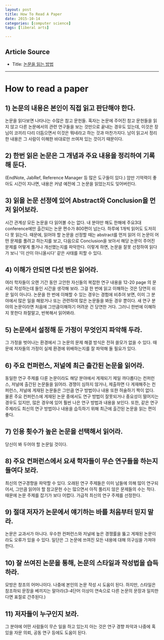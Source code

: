 ```yaml
---
layout: post
title: How To Read A Paper
date: 2015-10-14
categories: [computer science]
tags: [liberal arts]

---
```


## Article Source
* Title: [논문을 읽는 방법](http://bart7449.tistory.com/255)

---

# How to read a paper

## 1) 논문의 내용은 본인이 직접 읽고 판단해야 한다.

논문을 읽다보면 나타나는 수많은 참고 문헌들. 
혹자는 논문에 주어진 참고 문헌들을 읽지 않고 다른 논문에서의 관련 연구들을 보는 것만으로 끝내는 경우도 있는데,  이것은 장님이 코끼리 다리 더듬으면서 이것은 뭐네라고 하는 것과 마찬가지다. 
남이 읽고서 정리한 내용은 그 사람이 이해한 바대로만 쓰여져 있는 것이기 때문이다.

## 2) 한번 읽은 논문은 그 개념과 주요 내용을 정리하여 기록해 둔다.

  (EndNote, JabRef, Reference Manager 등 많은 도구들이 있다.) 
  암만 기억력이 좋아도 시간이 지나면, 내용은 커녕 예전에 그 논문을 읽었는지도 잊어버린다.

## 3) 읽을 논문 선정에 있어 Abstract와 Conclusion을 먼저 읽어보라. 

  시간 관계상 모든 논문을 다 읽어볼 수는 없다. 내 분야만 해도 한해에 주요3대 conference에만 출간되는 논문 편수가 800편이 넘는다. 하루에 1개씩 읽어도 도저히 다 못 읽는다. 때문에, 읽어야 할 논문을 선정할 때는 abstract를 먼저 읽어 이 논문이 어떤 문제를 풀려고 하는지를 보고, 다음으로 Conclusion을 보아서 해당 논문이 주어진 문제를 어떻게 풀거나 개선했는지를 파악한다. 이렇게 하면, 논문을 잘못 선정하여 읽다가 보니 '이 산이 아니올시다' 같은 사태를 피할 수 있다.

## 4) 이해가 안되면 다섯 번은 읽어라.

 여러 학자들이 오랜 기간 동안 고안한 자신들의 복잡한 연구 내용을 12-20 page 의 문서로 작성하는데 들인 시간을 생각해 보라. 그걸 한 번에 읽고 이해하는 것은 당연히 쉬운 일이 아니다. 논문을 한 번에 이해할 수 있는 경우는 경험에 비추어 보면, 이미 그 분야에서 많은 일을 해왔거나 또는 관련하여 많은 논문들을 봐둔 경우 뿐이다. 새 연구 분야의 논문이라면 처음에 그만큼이해하기 어려운 건 당연한 거다. 그러니 한번에 이해하지 못한다 좌절말고, 반복해서 읽어봐라. 

## 5) 논문에서 설정해 둔 가정이 무엇인지 파악해 두라.

 그 가정을 벗어나는 환경에서 그 논문의 문제 해결 방식은 전혀 쓸모가 없을 수 있다. 때문에 저자들의 가정이 실제 환경에 위배하는지를 잘 파악해 둘 필요가 있다. 

## 6) 주요 컨퍼런스, 저널에 최근 출간된 논문을 읽어라.

 동일한 연구 주제를 다룬 논문이라도 해당 분야에서 게재되기 제일 까다롭다는 컨퍼런스, 저널에 출간된 논문들을 읽어라. 경쟁이 심하지 않거나, 제출하면 다 게재해주는 컨퍼런스, 저널에 게재된 논문들은 그만큼 연구 방법이나 내용 또한 허술하기 짝이 없다. 물론 주요 컨퍼런스에 게재된 논문 중에서도 연구 방법이 잘못되거나 중요성이 떨어지는 경우도 있지만, 많은 경우에 있어 훨씬 나은 연구 방법과 내용을 보인다. 또한, 같은 연구 주제라도 최신의 연구 방법이나 내용을 습득하기 위해 최근에 출간된 논문을 읽는 편이 좋다.

## 7) 인용 횟수가 높은 논문을 선택해서 읽어라.

 당신이 봐 두어야 할 논문일 것이다.

## 8) 주요 컨퍼런스에서 요새 학자들이 무슨 연구들을 하는지 들여다 보라.

 최신의 연구경향을 파악할 수 있다. 오래된 연구 주제들은 이미 남들에 의해 많이 연구되어서, 그만큼 읽어야 할 참고문헌 수는 많으면서 아직 풀리지 않은 문제들의 수는 적다. 때문에 논문 주제를 잡기가 보다 어렵다. 가급적 최신의 연구 주제를 선정한다.

## 9) 절대 저자가 논문에서 얘기하는 바를 처음부터 믿지 말라.

  논문은 교과서가 아니다. 우수한 컨퍼런스와 저널에 높은 경쟁률을 뚫고 게재된 논문이라도 오류가 있을 수 있다. 일단은 그 논문에 쓰여진 모든 내용에 대해 의구심을 가져야 한다.

## 10) 잘 쓰여진 논문을 통해, 논문의 스타일과 작성법을 습득하라.

 모방은 창조의 어머니이다. 나중에 본인의 논문 작성 시 도움이 된다. 하지만, 스타일은 참조하되 문장을 베끼지는 말아라(3-4단어 이상이 연속으로 다른 논문의 문장과 일치한다면 표절로 간주된다.)

## 11) 저자들이 누구인지 보라.

 그 분야에 어떤 사람들이 무슨 일을 하고 있는지 아는 것은 연구 경향 파악과 나중에 혹 있을 자문 의뢰, 공동 연구 등에도 도움이 된다. 